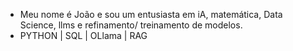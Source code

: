 
- Meu nome é João e sou um entusiasta em iA, matemática, Data Science, llms e refinamento/ treinamento de modelos.
- PYTHON | SQL | OLlama | RAG

  

<!---
FIGUERASS/FIGUERASS is a ✨ special ✨ repository because its `README.md` (this file) appears on your GitHub profile.
You can click the Preview link to take a look at your changes.
--->

